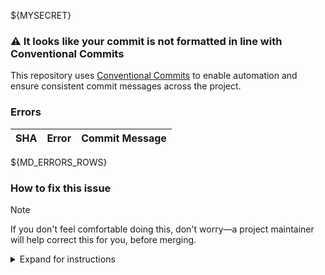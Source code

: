 ${MYSECRET}

### :warning: It looks like your commit is not formatted in line with Conventional Commits

This repository uses [Conventional Commits][cc] to enable automation and ensure consistent commit messages across the project.

### Errors

| SHA | Error | Commit Message |
| --- | ----- | -------------- |
${MD_ERRORS_ROWS}

### How to fix this issue

> [!NOTE]
> If you don't feel comfortable doing this, don't worry—a project maintainer will help correct this for you, before merging.

<details>

<summary>Expand for instructions</summary>

Please amend your commit message to follow the [Conventional Commits][cc] format. You can do this by running the following commands:

```
git rebase -i HEAD~${MD_ERRORS_COUNT}
```

This will open an editor with a list of commits. Mark the commit you want to amend with `edit`, save and close the editor. Then run:

```console
git commit --amend
```

This will open an editor with the commit message. Please update the commit message to follow the [Conventional Commits][cc] format. Save and close the editor.

Finally, run:

```console
git rebase --continue
```

This will continue the rebase process.

Finally, push your changes to your fork:

```console
git push --force-with-lease
```

</details>

[cc]: https://www.conventionalcommits.org/en/v1.0.0
